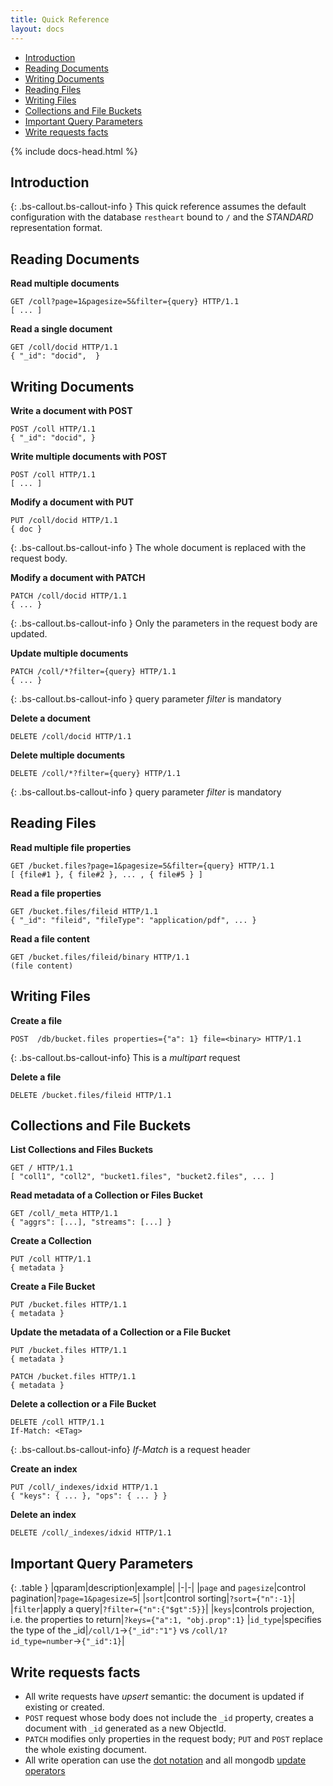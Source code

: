 ```yaml
---
title: Quick Reference
layout: docs
---
```


<div markdown="1" class="d-none d-xl-block col-xl-2 order-last bd-toc">

-   [Introduction](#introduction)
-   [Reading Documents](#reading-documents)
-   [Writing Documents](#writing-documents)
-   [Reading Files](#reading-files)
-   [Writing Files](#writing-files)
-   [Collections and File Buckets](#collections-and-file-buckets)
-   [Important Query Parameters](#important-query-parameters)
-   [Write requests facts](#write-requests-facts)

</div>

<div markdown="1" class="col-12 col-md-9 col-xl-8 py-md-3 bd-content">

{% include docs-head.html %}

## Introduction

{: .bs-callout.bs-callout-info }
This quick reference assumes the default configuration with the database `restheart` bound to `/` and the _STANDARD_ representation format.

## Reading Documents

**Read multiple documents**

```http
GET /coll?page=1&pagesize=5&filter={query} HTTP/1.1
[ ... ]
```

**Read a single document**

```http
GET /coll/docid HTTP/1.1
{ "_id": "docid",  }
```

## Writing Documents

**Write a document with POST**

```http
POST /coll HTTP/1.1
{ "_id": "docid", }
```

**Write multiple documents with POST**

```http
POST /coll HTTP/1.1
[ ... ]
```

**Modify a document with PUT**

```http
PUT /coll/docid HTTP/1.1
{ doc }
```

{: .bs-callout.bs-callout-info }
The whole document is replaced with the request body.

**Modify a document with PATCH**

```http
PATCH /coll/docid HTTP/1.1
{ ... }
```

{: .bs-callout.bs-callout-info }
Only the parameters in the request body are updated.

**Update multiple documents**

```http
PATCH /coll/*?filter={query} HTTP/1.1
{ ... }
```

{: .bs-callout.bs-callout-info }
query parameter _filter_ is mandatory

**Delete a document**

```http
DELETE /coll/docid HTTP/1.1
```

**Delete multiple documents**

```http
DELETE /coll/*?filter={query} HTTP/1.1
```

{: .bs-callout.bs-callout-info }
query parameter _filter_ is mandatory

## Reading Files

**Read multiple file properties**

```http
GET /bucket.files?page=1&pagesize=5&filter={query} HTTP/1.1
[ {file#1 }, { file#2 }, ... , { file#5 } ]
```

**Read a file properties**

```http
GET /bucket.files/fileid HTTP/1.1
{ "_id": "fileid", "fileType": "application/pdf", ... }
```

**Read a file content**

```http
GET /bucket.files/fileid/binary HTTP/1.1
(file content)
```

## Writing Files

**Create a file**

```
POST  /db/bucket.files properties={"a": 1} file=<binary> HTTP/1.1
```

{: .bs-callout.bs-callout-info}
This is a _multipart_ request

**Delete a file**

```http
DELETE /bucket.files/fileid HTTP/1.1
```

## Collections and File Buckets

**List Collections and Files Buckets**

```http
GET / HTTP/1.1
[ "coll1", "coll2", "bucket1.files", "bucket2.files", ... ]
```

**Read metadata of a Collection or Files Bucket**

```http
GET /coll/_meta HTTP/1.1
{ "aggrs": [...], "streams": [...] }
```

**Create a Collection**

```http
PUT /coll HTTP/1.1
{ metadata }
```

**Create a File Bucket**

```http
PUT /bucket.files HTTP/1.1
{ metadata }
```

**Update the metadata of a Collection or a File Bucket**

```http
PUT /bucket.files HTTP/1.1
{ metadata }
```

```http
PATCH /bucket.files HTTP/1.1
{ metadata }
```

**Delete a collection or a File Bucket**

```http
DELETE /coll HTTP/1.1
If-Match: <ETag>
```

{: .bs-callout.bs-callout-info}
_If-Match_ is a request header

**Create an index**

```http
PUT /coll/_indexes/idxid HTTP/1.1
{ "keys": { ... }, "ops": { ... } }
```

**Delete an index**

```http
DELETE /coll/_indexes/idxid HTTP/1.1
```

## Important Query Parameters

{: .table }
|qparam|description|example|
|-|-|
|`page` and `pagesize`|control pagination|`?page=1&pagesize=5`|
|`sort`|control sorting|`?sort={"n":-1}`|
|`filter`|apply a query|`?filter={"n":{"$gt":5}}`|
|`keys`|controls projection, i.e. the properties to return|`?keys={"a":1, "obj.prop":1}`
|`id_type`|specifies the type of the \_id|`/coll/1`&rarr;`{"_id":"1"}` vs `/coll/1?id_type=number`&rarr;`{"_id":1}`|

## Write requests facts

-   All write requests have _upsert_ semantic: the document is updated if existing or created.
-   `POST` request whose body does not include the `_id` property, creates a document with `_id` generated as a new ObjectId.
-   `PATCH` modifies only properties in the request body; `PUT` and `POST` replace the whole existing document.
-   All write operation can use the <a href="https://docs.mongodb.org/manual/core/document/#dot-notation" target="_blank">dot notation</a> and all mongodb <a href="https://docs.mongodb.org/manual/reference/operator/update/" target="_blank">update operators</a>
